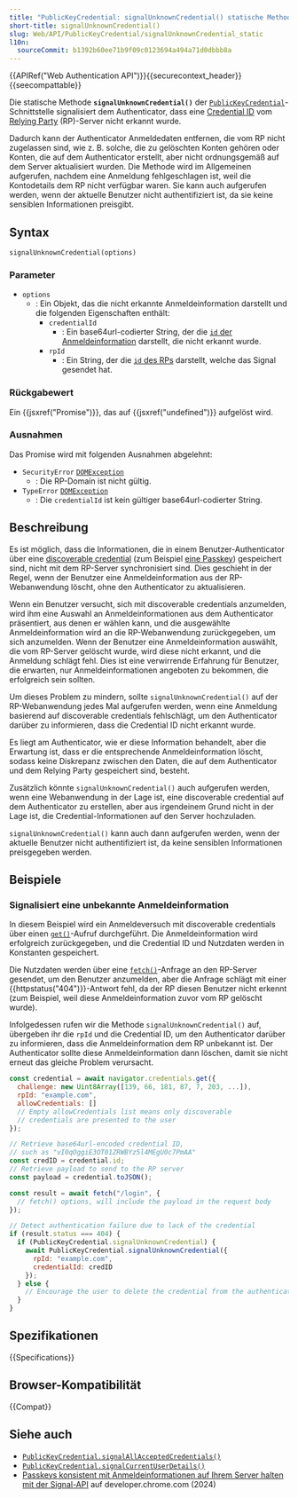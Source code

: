 ```yaml
---
title: "PublicKeyCredential: signalUnknownCredential() statische Methode"
short-title: signalUnknownCredential()
slug: Web/API/PublicKeyCredential/signalUnknownCredential_static
l10n:
  sourceCommit: b1392b60ee71b9f09c0123694a494a71d0dbbb8a
---
```


{{APIRef("Web Authentication API")}}{{securecontext_header}}{{seecompattable}}

Die statische Methode **`signalUnknownCredential()`** der [`PublicKeyCredential`](/de/docs/Web/API/PublicKeyCredential)-Schnittstelle signalisiert dem Authenticator, dass eine [Credential ID](/de/docs/Web/API/PublicKeyCredentialRequestOptions#id) vom [Relying Party](https://en.wikipedia.org/wiki/Relying_party) (RP)-Server nicht erkannt wurde.

Dadurch kann der Authenticator Anmeldedaten entfernen, die vom RP nicht zugelassen sind, wie z. B. solche, die zu gelöschten Konten gehören oder Konten, die auf dem Authenticator erstellt, aber nicht ordnungsgemäß auf dem Server aktualisiert wurden. Die Methode wird im Allgemeinen aufgerufen, nachdem eine Anmeldung fehlgeschlagen ist, weil die Kontodetails dem RP nicht verfügbar waren. Sie kann auch aufgerufen werden, wenn der aktuelle Benutzer nicht authentifiziert ist, da sie keine sensiblen Informationen preisgibt.

## Syntax

```js-nolint
signalUnknownCredential(options)
```

### Parameter

- `options`
  - : Ein Objekt, das die nicht erkannte Anmeldeinformation darstellt und die folgenden Eigenschaften enthält:
    - `credentialId`
      - : Ein base64url-codierter String, der die [`id` der Anmeldeinformation](/de/docs/Web/API/PublicKeyCredentialRequestOptions#id) darstellt, die nicht erkannt wurde.
    - `rpId`
      - : Ein String, der die [`id` des RPs](/de/docs/Web/API/PublicKeyCredentialCreationOptions#id_2) darstellt, welche das Signal gesendet hat.

### Rückgabewert

Ein {{jsxref("Promise")}}, das auf {{jsxref("undefined")}} aufgelöst wird.

### Ausnahmen

Das Promise wird mit folgenden Ausnahmen abgelehnt:

- `SecurityError` [`DOMException`](/de/docs/Web/API/DOMException)
  - : Die RP-Domain ist nicht gültig.
- `TypeError` [`DOMException`](/de/docs/Web/API/DOMException)
  - : Die `credentialId` ist kein gültiger base64url-codierter String.

## Beschreibung

Es ist möglich, dass die Informationen, die in einem Benutzer-Authenticator über eine [discoverable credential](/de/docs/Web/API/Web_Authentication_API#discoverable_credentials_and_conditional_mediation) (zum Beispiel [eine Passkey](https://passkeys.dev/)) gespeichert sind, nicht mit dem RP-Server synchronisiert sind. Dies geschieht in der Regel, wenn der Benutzer eine Anmeldeinformation aus der RP-Webanwendung löscht, ohne den Authenticator zu aktualisieren.

Wenn ein Benutzer versucht, sich mit discoverable credentials anzumelden, wird ihm eine Auswahl an Anmeldeinformationen aus dem Authenticator präsentiert, aus denen er wählen kann, und die ausgewählte Anmeldeinformation wird an die RP-Webanwendung zurückgegeben, um sich anzumelden. Wenn der Benutzer eine Anmeldeinformation auswählt, die vom RP-Server gelöscht wurde, wird diese nicht erkannt, und die Anmeldung schlägt fehl. Dies ist eine verwirrende Erfahrung für Benutzer, die erwarten, nur Anmeldeinformationen angeboten zu bekommen, die erfolgreich sein sollten.

Um dieses Problem zu mindern, sollte `signalUnknownCredential()` auf der RP-Webanwendung jedes Mal aufgerufen werden, wenn eine Anmeldung basierend auf discoverable credentials fehlschlägt, um den Authenticator darüber zu informieren, dass die Credential ID nicht erkannt wurde.

Es liegt am Authenticator, wie er diese Information behandelt, aber die Erwartung ist, dass er die entsprechende Anmeldeinformation löscht, sodass keine Diskrepanz zwischen den Daten, die auf dem Authenticator und dem Relying Party gespeichert sind, besteht.

Zusätzlich könnte `signalUnknownCredential()` auch aufgerufen werden, wenn eine Webanwendung in der Lage ist, eine discoverable credential auf dem Authenticator zu erstellen, aber aus irgendeinem Grund nicht in der Lage ist, die Credential-Informationen auf den Server hochzuladen.

`signalUnknownCredential()` kann auch dann aufgerufen werden, wenn der aktuelle Benutzer nicht authentifiziert ist, da keine sensiblen Informationen preisgegeben werden.

## Beispiele

### Signalisiert eine unbekannte Anmeldeinformation

In diesem Beispiel wird ein Anmeldeversuch mit discoverable credentials über einen [`get()`](/de/docs/Web/API/CredentialsContainer/get)-Aufruf durchgeführt. Die Anmeldeinformation wird erfolgreich zurückgegeben, und die Credential ID und Nutzdaten werden in Konstanten gespeichert.

Die Nutzdaten werden über eine [`fetch()`](/de/docs/Web/API/Window/fetch)-Anfrage an den RP-Server gesendet, um den Benutzer anzumelden, aber die Anfrage schlägt mit einer {{httpstatus("404")}}-Antwort fehl, da der RP diesen Benutzer nicht erkennt (zum Beispiel, weil diese Anmeldeinformation zuvor vom RP gelöscht wurde).

Infolgedessen rufen wir die Methode `signalUnknownCredential()` auf, übergeben ihr die `rpId` und die Credential ID, um den Authenticator darüber zu informieren, dass die Anmeldeinformation dem RP unbekannt ist. Der Authenticator sollte diese Anmeldeinformation dann löschen, damit sie nicht erneut das gleiche Problem verursacht.

```js
const credential = await navigator.credentials.get({
  challenge: new Uint8Array([139, 66, 181, 87, 7, 203, ...]),
  rpId: "example.com",
  allowCredentials: []
  // Empty allowCredentials list means only discoverable
  // credentials are presented to the user
});

// Retrieve base64url-encoded credential ID,
// such as "vI0qOggiE3OT01ZRWBYz5l4MEgU0c7PmAA"
const credID = credential.id;
// Retrieve payload to send to the RP server
const payload = credential.toJSON();

const result = await fetch("/login", {
  // fetch() options, will include the payload in the request body
});

// Detect authentication failure due to lack of the credential
if (result.status === 404) {
  if (PublicKeyCredential.signalUnknownCredential) {
    await PublicKeyCredential.signalUnknownCredential({
      rpId: "example.com",
      credentialId: credID
    });
  } else {
    // Encourage the user to delete the credential from the authenticator
  }
}
```

## Spezifikationen

{{Specifications}}

## Browser-Kompatibilität

{{Compat}}

## Siehe auch

- [`PublicKeyCredential.signalAllAcceptedCredentials()`](/de/docs/Web/API/PublicKeyCredential/signalAllAcceptedCredentials_static)
- [`PublicKeyCredential.signalCurrentUserDetails()`](/de/docs/Web/API/PublicKeyCredential/signalCurrentUserDetails_static)
- [Passkeys konsistent mit Anmeldeinformationen auf Ihrem Server halten mit der Signal-API](https://developer.chrome.com/docs/identity/webauthn-signal-api) auf developer.chrome.com (2024)
